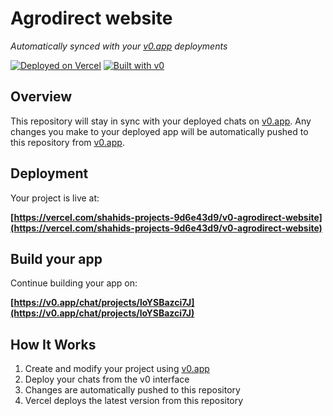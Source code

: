 # Agrodirect website

*Automatically synced with your [v0.app](https://v0.app) deployments*

[![Deployed on Vercel](https://img.shields.io/badge/Deployed%20on-Vercel-black?style=for-the-badge&logo=vercel)](https://vercel.com/shahids-projects-9d6e43d9/v0-agrodirect-website)
[![Built with v0](https://img.shields.io/badge/Built%20with-v0.app-black?style=for-the-badge)](https://v0.app/chat/projects/loYSBazci7J)

## Overview

This repository will stay in sync with your deployed chats on [v0.app](https://v0.app).
Any changes you make to your deployed app will be automatically pushed to this repository from [v0.app](https://v0.app).

## Deployment

Your project is live at:

**[https://vercel.com/shahids-projects-9d6e43d9/v0-agrodirect-website](https://vercel.com/shahids-projects-9d6e43d9/v0-agrodirect-website)**

## Build your app

Continue building your app on:

**[https://v0.app/chat/projects/loYSBazci7J](https://v0.app/chat/projects/loYSBazci7J)**

## How It Works

1. Create and modify your project using [v0.app](https://v0.app)
2. Deploy your chats from the v0 interface
3. Changes are automatically pushed to this repository
4. Vercel deploys the latest version from this repository